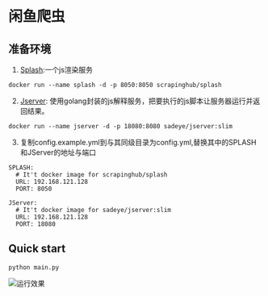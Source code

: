# 闲鱼爬虫

## 准备环境

1. [Splash](https://splash.readthedocs.io/en/stable/):一个js渲染服务
```
docker run --name splash -d -p 8050:8050 scrapinghub/splash
```

2. [Jserver](): 使用golang封装的js解释服务，把要执行的js脚本让服务器运行并返回结果。
```
docker run --name jserver -d -p 18080:8080 sadeye/jserver:slim
```

3. 复制config.example.yml到与其同级目录为config.yml,替换其中的SPLASH和JServer的地址与端口
```
SPLASH:
  # It't docker image for scrapinghub/splash
  URL: 192.168.121.128
  PORT: 8050

JServer:
  # It't docker image for sadeye/jserver:slim
  URL: 192.168.121.128
  PORT: 18080
```

## Quick start
```
python main.py
```
![运行效果](https://raw.githubusercontent.com/ngdyj/spider-taobao/master/docs/pic/p1.gif)
